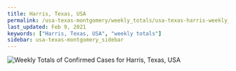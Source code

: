 ```yaml
---
title: Harris, Texas, USA
permalink: /usa-texas-montgomery/weekly_totals/usa-texas-harris-weekly_totals.html
last_updated: Feb 9, 2021
keywords: ["Harris, Texas, USA", "weekly totals"]
sidebar: usa-texas-montgomery_sidebar
---
```


![Weekly Totals of Confirmed Cases for Harris, Texas, USA](/covid_tracker/images/graphs/usa-texas-harris-weekly_totals_graph.png)
